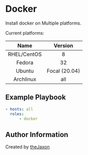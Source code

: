 Docker
=========
Install docker on Multiple platforms.

Current platforms:

|     Name    |    Version    |
|:-----------:|:-------------:|
| RHEL/CentOS |       8       |
|    Fedora   |       32      |
|    Ubuntu   | Focal (20.04) |
|  Archlinux  |      all      |

Example Playbook
----------------

```yml
- hosts: all
  roles:
      - docker
```

Author Information
------------------
Created by [theJaxon](https://github.com/theJaxon)
